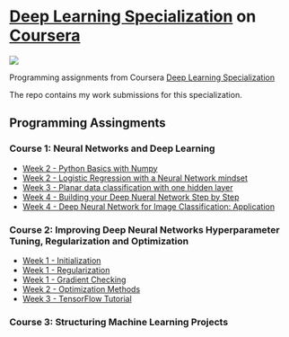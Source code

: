 # [Deep Learning Specialization](https://www.coursera.org/programs/602fac0b-e81f-4793-9bdd-cc6392c9fc20?collectionId=&currentTab=CATALOG&productId=W62RsyrdEeeFQQqyuQaohA&productType=s12n&showMiniModal=true) on [Coursera](https://www.coursera.org/programs/602fac0b-e81f-4793-9bdd-cc6392c9fc20?currentTab=CATALOG)
![](https://d2wvfoqc9gyqzf.cloudfront.net/content/uploads/2018/09/deeplearning-logo-fb.png)


Programming assignments from Coursera [Deep Learning Specialization](https://www.coursera.org/programs/602fac0b-e81f-4793-9bdd-cc6392c9fc20?collectionId=&currentTab=CATALOG&productId=W62RsyrdEeeFQQqyuQaohA&productType=s12n&showMiniModal=true)

The repo contains my work submissions for this specialization. 

## Programming Assingments

### Course 1: Neural Networks and Deep Learning

* [Week 2 - Python Basics with Numpy](https://github.com/Shahrullo/Deep-Learning-Coursera/blob/main/1%20Neural%20Networks%20and%20Deep%20Learning/Python_Basics_With_Numpy_v3a.ipynb)
* [Week 2 - Logistic Regression with a Neural Network mindset](https://github.com/Shahrullo/Deep-Learning-Coursera/blob/main/1%20Neural%20Networks%20and%20Deep%20Learning/Logistic_Regression_with_a_Neural_Network_mindset_v6a.ipynb)
* [Week 3 - Planar data classification with one hidden layer](https://github.com/Shahrullo/Deep-Learning-Coursera/blob/main/1%20Neural%20Networks%20and%20Deep%20Learning/Planar_data_classification_with_onehidden_layer_v6c.ipynb)
* [Week 4 - Building your Deep Nueral Network Step by Step](https://github.com/Shahrullo/Deep-Learning-Coursera/blob/main/1%20Neural%20Networks%20and%20Deep%20Learning/Building_your_Deep_Neural_Network_Step_by_Step_v8a.ipynb)
* [Week 4 - Deep Neural Network for Image Classification: Application](https://github.com/Shahrullo/Deep-Learning-Coursera/blob/main/1%20Neural%20Networks%20and%20Deep%20Learning/Deep%2BNeural%2BNetwork%2B-%2BApplication%2Bv8.ipynb)

### Course 2: Improving Deep Neural Networks Hyperparameter Tuning, Regularization and Optimization
* [Week 1 - Initialization](https://github.com/Shahrullo/Deep-Learning-Coursera/tree/main/2%20Improving%20Deep%20Neural%20Networks%20Hyperparameter%20Tuning%2C%20Regularization%20and%20Optimization/Week%201/Initialization)
* [Week 1 - Regularization](https://github.com/Shahrullo/Deep-Learning-Coursera/tree/main/2%20Improving%20Deep%20Neural%20Networks%20Hyperparameter%20Tuning%2C%20Regularization%20and%20Optimization/Week%201/Regularization)
* [Week 1 - Gradient Checking](https://github.com/Shahrullo/Deep-Learning-Coursera/tree/main/2%20Improving%20Deep%20Neural%20Networks%20Hyperparameter%20Tuning%2C%20Regularization%20and%20Optimization/Week%201/Gradient%20Checking)
* [Week 2 - Optimization Methods](https://github.com/Shahrullo/Deep-Learning-Coursera/tree/main/2%20Improving%20Deep%20Neural%20Networks%20Hyperparameter%20Tuning%2C%20Regularization%20and%20Optimization/Week%202/OptimizationMethods)
* [Week 3 - TensorFlow Tutorial](https://github.com/Shahrullo/Deep-Learning-Coursera/tree/main/2%20Improving%20Deep%20Neural%20Networks%20Hyperparameter%20Tuning%2C%20Regularization%20and%20Optimization/Week%203)

### Course 3: Structuring Machine Learning Projects

